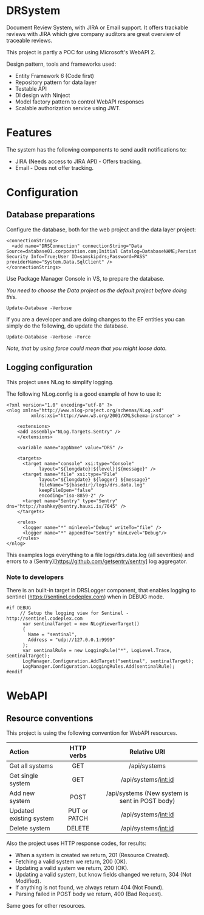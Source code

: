 # DRSystem
Document Review System, with JIRA or Email support. It offers trackable reviews with JIRA which give company auditors are great overview of traceable reviews.

This project is partly a POC for using Microsoft's WebAPI 2. 

Design pattern, tools and frameworks used: 
* Entity Framework 6 (Code first)
* Repository pattern for data layer 
* Testable API
* DI design with Ninject
* Model factory pattern to control WebAPI responses
* Scalable authorization service using JWT.

# Features

The system has the following components to send audit notifications to:
* JIRA (Needs access to JIRA API) - Offers tracking.
* Email - Does not offer tracking.

# Configuration

## Database preparations

Configure the database, both for the web project and the data layer project:

```
<connectionStrings>
  <add name="DRSConnection" connectionString="Data Source=database01.corporation.com;Initial Catalog=DatabaseNAME;Persist Security Info=True;User ID=samskipdrs;Password=PASS" providerName="System.Data.SqlClient" />
</connectionStrings>
```

Use Package Manager Console in VS, to prepare the database.

*You need to choose the Data project as the default project before doing this.*

``` Update-Database -Verbose ```

If you are a developer and are doing changes to the EF entities you can simply do the following, do update the database.

``` Update-Database -Verbose -Force ```

*Note, that by using force could mean that you might loose data.*

## Logging configuration

This project uses NLog to simplify logging.

The following NLog.config is a good example of how to use it:

```
<?xml version="1.0" encoding="utf-8" ?>
<nlog xmlns="http://www.nlog-project.org/schemas/NLog.xsd"
         xmlns:xsi="http://www.w3.org/2001/XMLSchema-instance" >

    <extensions>
    <add assembly="NLog.Targets.Sentry" />
    </extensions>
    
    <variable name="appName" value="DRS" />
    
    <targets>
      <target name="console" xsi:type="Console" 
            layout="${longdate}|${level}|${message}" />
      <target name="file" xsi:type="File"
            layout="${longdate} ${logger} ${message}" 
            fileName="${basedir}/logs/drs.data.log" 
            keepFileOpen="false"
            encoding="iso-8859-2" />
      <target name="Sentry" type="Sentry" dns="http://hashkey@sentry.hauxi.is/7645" />
    </targets>

    <rules>
      <logger name="*" minlevel="Debug" writeTo="file" />
      <logger name="*" appendTo="Sentry" minLevel="Debug"/>
    </rules>
</nlog>
```

This examples logs everything to a file logs/drs.data.log (all severities) and errors to a (Sentry)[https://github.com/getsentry/sentry] log aggregator.

### Note to developers

There is an built-in target in DRSLogger component, that enables logging to sentinel (https://sentinel.codeplex.com) when in DEBUG mode.

```
#if DEBUG
     // Setup the logging view for Sentinel - http://sentinel.codeplex.com
      var sentinalTarget = new NLogViewerTarget()
      {
        Name = "sentinal",
        Address = "udp://127.0.0.1:9999"
      };
      var sentinalRule = new LoggingRule("*", LogLevel.Trace, sentinalTarget);
      LogManager.Configuration.AddTarget("sentinal", sentinalTarget);
      LogManager.Configuration.LoggingRules.Add(sentinalRule);
#endif
```

# WebAPI

## Resource conventions

This project is using the following convention for WebAPI resources.

| Action                     | HTTP verbs    | Relative URI                                    |
|:---------------------------|:-------------:|:-----------------------------------------------:|
| Get all systems            | GET           | /api/systems                                    |
| Get single system          | GET           | /api/systems/<int:id>                           |
| Add new system             | POST          | /api/systems (New system is sent in POST body)  |
| Updated existing system    | PUT or PATCH  | /api/systems/<int:id>                           |
| Delete system              | DELETE        | /api/systems/<int:id>                           |

Also the project uses HTTP response codes, for results:
* When a system is created we return, 201 (Resource Created).
* Fetching a valid system we return, 200 (OK).
* Updating a valid system we return, 200 (OK).
* Updating a valid system, but know fields changed we return, 304 (Not Modified).
* If anything is not found, we always return 404 (Not Found).
* Parsing failed in POST body we return, 400 (Bad Request).

Same goes for other resources.

